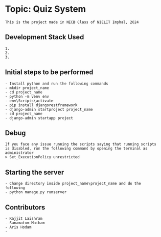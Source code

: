 # Topic: Quiz System

    This is the project made in NECB Class of NIELIT Imphal, 2024

## Development Stack Used

    1.
    2. 
    3. 

## Initial steps to be performed

    - Install python and run the following commands
    - mkdir project_name
    - cd project_name
    - python -m venv env
    - env\Scripts\activate
    - pip install djangorestframework
    - django-admin startproject project_name
    - cd project_name
    - django-admin startapp project

## Debug

    If you face any issue running the scripts saying that running scripts is disabled, run the following command by opening the terminal as administrator
    > Set_ExecutionPolicy unrestricted

## Starting the server

    - Change directory inside project_name\project_name and do the following
    - python manage.py runserver

## Contributors

    - Rajjit Laishram
    - Sanamatum Maibam
    - Aris Hodam
    - 
